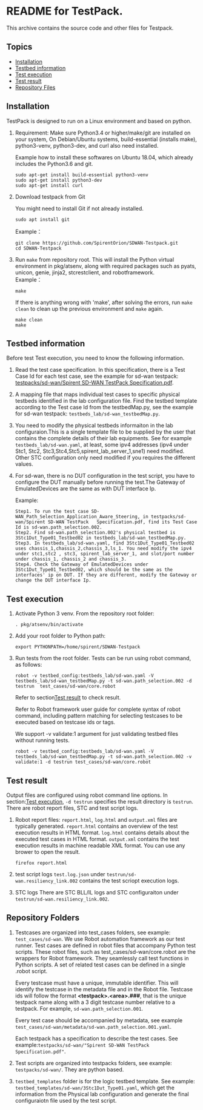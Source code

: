 README for TestPack.
=====================

This archive contains the source code and other files for Testpack.

## Topics
- [Installation](https://github.com/SpirentOrion/SDWAN-Testpack#Installation)
- [Testbed information](https://github.com/SpirentOrion/SDWAN-Testpack#Testbed-information)
- [Test execution](https://github.com/SpirentOrion/SDWAN-Testpack#Test-execution)
- [Test result](https://github.com/SpirentOrion/SDWAN-Testpack#Test-result)
- [Repository Files](https://github.com/SpirentOrion/SDWAN-Testpack#Repository-Folders)

## Installation
TestPack is designed to run on a Linux environment and based on python.
1. Requirement: Make sure Python3.4 or higher/make/git are installed on your system, On Debian/Ubuntu systems, build-essential (installs make), python3-venv, python3-dev, and curl also need installed.  

    Example how to install these softwares on Ubuntu 18.04, which already includes the Python3.6 and git.
    ```
    sudo apt-get install build-essential python3-venv
    sudo apt-get install python3-dev
    sudo apt-get install curl
    ```
2. Download testpack from Git

    You might need to install Git if not already installed.
    ```
    sudo apt install git
    ```
    Example：
    ```
    git clone https://github.com/SpirentOrion/SDWAN-Testpack.git
    cd SDWAN-Testpack
    ```
3. Run `make` from repository root. This will install the Python virtual environment in pkg/atsenv, along with required packages such as pyats, unicon, genie, jinja2, stcrestclient, and robotframework.  
    Example：
    ```
    make  
    ```  

    If there is anything wrong with 'make', after solving the errors, run `make clean` to clean up the previous environment and `make` again.  
    ```
    make clean
    make
    ```

## Testbed information
Before test Test execution, you need to know the following information.
1. Read the test case specification. In this specification, there is a Test Case Id for each test case, see the example for sd-wan testpack: [testpacks/sd-wan/Spirent SD-WAN TestPack Specification.pdf](https://github.com/SpirentOrion/SDWAN-Testpack/blob/master/testpacks/sd-wan/Spirent%20SD-WAN%20TestPack%20Specification.pdf).
2. A mapping file that maps individual test cases to specific physical testbeds identified in the lab configuration file. Find the testbed template according to the Test case Id from the testbedMap.py, see the example for sd-wan testpack: `testbeds_lab/sd-wan_testbedMap.py`.
3. You need to modify the physical testbeds informaiton in the lab configuraion.This is a single template file to be supplied by the user that contains the complete details of their lab equipments. See for example `testbeds_lab/sd-wan.yaml`, at least, some ipv4 addresses (ipv4 under Stc1, Stc2, Stc3,Stc4,Stc5,spirent_lab_server_1,sne1) need modified. Other STC configuration only need modified if you requires the different values.
4. For sd-wan, there is no DUT configuration in the test script, you have to configure the DUT manually before running the test.The Gateway of EmulatedDevices are the same as with DUT interface Ip.

    Example:
    ```
    Step1. To run the test case SD-WAN_Path_Selection_Application_Aware_Steering, in testpacks/sd-wan/Spirent SD-WAN TestPack   Specification.pdf, find its Test Case Id is sd-wan.path_selection.002.
    Step2. Find sd-wan.path_selection.002's physical testbed is 3Stc1Dut_Type01_Testbed02 in testbeds_lab/sd-wan_testbedMap.py.
    Step3. In testbeds_lab/sd-wan.yaml, find 3Stc1Dut_Type01_Testbed02 uses chassis_1,chassis_2,chassis_3,ls_1. You need modify the ipv4  under stc1,stc2 , stc3, spirent_lab_server_1, and slot/port number under chassis_1, chassis_2 and chassis_3.
    Step4. Check the Gateway of EmulatedDevices under 3Stc1Dut_Type01_Testbed02, which should be the same as the interfaces' ip on DUT. If they are different, modify the Gateway or change the DUT interface Ip.
    ```

## Test execution
1. Activate Python 3 venv. From the repository root folder:
    ```
    . pkg/atsenv/bin/activate
    ```
2. Add your root folder to Python path:
    ```
    export PYTHONPATH=/home/spirent/SDWAN-Testpack
    ```

3. Run tests from the root folder. Tests can be run using robot command, as follows:
    ```
    robot -v testbed_config:testbeds_lab/sd-wan.yaml -V testbeds_lab/sd-wan_testbedMap.py -t sd-wan.path_selection.002 -d testrun  test_cases/sd-wan/core.robot
    ```  

    Refer to section[Test result](https://github.com/SpirentOrion/SDWAN-Testpack#Test-result) to check result.

    Refer to Robot framework user guide for complete syntax of robot command, including pattern matching for selecting testcases to be executed based on testcase ids or tags.

    We support -v validate:1 argument for just validating testbed files without running tests.
    ```
    robot -v testbed_config:testbeds_lab/sd-wan.yaml -V testbeds_lab/sd-wan_testbedMap.py -t sd-wan.path_selection.002 -v validate:1 -d testrun test_cases/sd-wan/core.robot
    ```
## Test result
Output files are configured using robot command line options. In section:[Test execution](https://github.com/SpirentOrion/SDWAN-Testpack#Test-execution), `-d testrun` specifies the result directory is `testrun`. There are robot report files, STC and test script logs.
1. Robot report files: `report.html`, `log.html` and `output.xml` files are typically generated.
   `report.html` contains an overview of the test execution results in HTML format.
   `log.html` contains details about the executed test cases in HTML format.
   `output.xml` contains the test execution results in machine readable XML format.
   You can use any brower to open the result.
    ```
    firefox report.html
    ```

2. test script logs
   `test.log.json` under `testrun/sd-wan.resiliency_link.002` contains the test scriopt execution logs.

3. STC logs
   There are STC BLL/IL logs and STC configuraiton under `testrun/sd-wan.resiliency_link.002`.

## Repository Folders
1. Testcases are organized into test_cases folders, see example: `test_cases/sd-wan`.
We use Robot automation framework as our test runner. Test cases are defined in robot files that accompany Python test scripts. These robot files, such as test_cases/sd-wan/core.robot are the wrappers for Robot framework. They seamlessly call test functions in Python scripts. A set of related test cases can be defined in a single .robot script.  

    Every testcase must have a unique, immutable identifier. This will identify the testcase in the metadata file and in the Robot file. Testcase ids will follow the format **\<testpack>.\<area>.###**, that is the unique testpack name along with a 3 digit testcase number relative to a testpack. For example, `sd-wan.path_selection.001`.

    Every test case should be accompanied by metadata, see example `test_cases/sd-wan/metadata/sd-wan.path_selection.001.yaml`.

    Each testpack has a specification to describe the test cases. See example:`testpacks/sd-wan/"Spirent SD-WAN TestPack Specification.pdf"`.

2. Test scripts are organized into testpacks folders, see example: `testpacks/sd-wan/`. They are python based.

3. `testbed_templates` folder is for the logic testbed template. See example: `testbed_templates/sd-wan/3Stc1Dut_Type01.yaml`, which get the information from the Physical lab configuration and generate the final configuraiotn file used by the test script.
